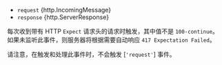 <!-- YAML
added: v5.5.0
-->

* `request` {http.IncomingMessage}
* `response` {http.ServerResponse}

每次收到带有 HTTP `Expect` 请求头的请求时触发，其中值不是 `100-continue`。 
如果未监听此事件，则服务器将根据需要自动响应 `417 Expectation Failed`。

请注意，在触发和处理此事件时，不会触发 [`'request'`] 事件。

